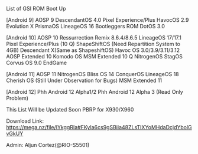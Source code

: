 List of GSI ROM Boot Up

[Android 9]
AOSP 9
DescendantOS 4.0
Pixel Experience/Plus
HavocOS 2.9
Evolution X
PrismaOS
LineageOS 16
Bootleggers ROM
DotOS 3.0

[Android 10]
AOSP 10
Ressurrection Remix 8.6.4/8.6.5
LineageOS 17/17.1
Pixel Experience/Plus (10 Q)
ShapeShiftOS (Need Repartition System to 4GB)
Descendant X(Same as ShapeshiftOS)
Havoc OS 3.0/3.9/3.11/3.12
AOSP Extended 10
Komodo OS
MSM Extended 10 Q
NitrogenOS
StagOS
Corvus OS 9.0 EndGame

[Android 11]
AOSP 11
NitrogenOS
Bliss OS 14
ConquerOS
LineageOS 18
Cherish OS (Still Under Observation for Bugs)
MSM Extended 11

[Android 12]
Phh Android 12 Alpha1/2
Phh Android 12 Alpha 3 (Read Only Problem)

This List Will be Updated Soon
PBRP for X930/X960

Download Link: https://mega.nz/file/IYkggRIa#FKyIa6cs9gSBiia48ZLsTIXYoMHdaDcjdYbolGvGkUY

Admin: Aljun Cortez(@RIO-S5501)